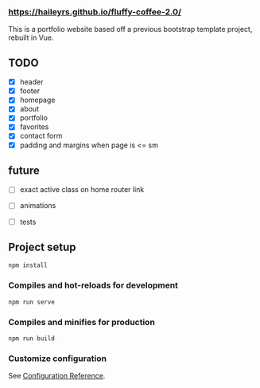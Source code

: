 ### https://haileyrs.github.io/fluffy-coffee-2.0/

This is a portfolio website based off a previous bootstrap template project, rebuilt in Vue. 


## TODO
- [x] header
- [x] footer
- [x] homepage
- [x] about
- [x] portfolio
- [x] favorites
- [x] contact form
- [x] padding and margins when page is <= sm

## future 
- [ ] exact active class on home router link
- [ ] animations
- [ ] tests


## Project setup
```
npm install
```

### Compiles and hot-reloads for development
```
npm run serve
```

### Compiles and minifies for production
```
npm run build
```

### Customize configuration
See [Configuration Reference](https://cli.vuejs.org/config/).

